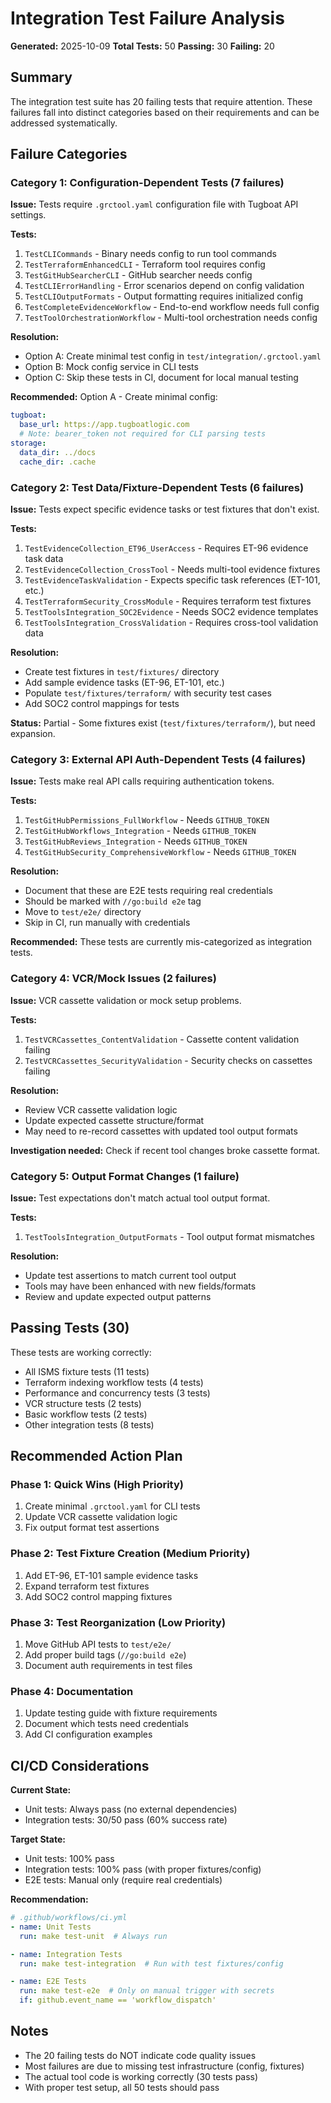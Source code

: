 # Integration Test Failure Analysis

**Generated:** 2025-10-09
**Total Tests:** 50
**Passing:** 30
**Failing:** 20

## Summary

The integration test suite has 20 failing tests that require attention. These failures fall into distinct categories based on their requirements and can be addressed systematically.

## Failure Categories

### Category 1: Configuration-Dependent Tests (7 failures)
**Issue:** Tests require `.grctool.yaml` configuration file with Tugboat API settings.

**Tests:**
1. `TestCLICommands` - Binary needs config to run tool commands
2. `TestTerraformEnhancedCLI` - Terraform tool requires config
3. `TestGitHubSearcherCLI` - GitHub searcher needs config
4. `TestCLIErrorHandling` - Error scenarios depend on config validation
5. `TestCLIOutputFormats` - Output formatting requires initialized config
6. `TestCompleteEvidenceWorkflow` - End-to-end workflow needs full config
7. `TestToolOrchestrationWorkflow` - Multi-tool orchestration needs config

**Resolution:**
- Option A: Create minimal test config in `test/integration/.grctool.yaml`
- Option B: Mock config service in CLI tests
- Option C: Skip these tests in CI, document for local manual testing

**Recommended:** Option A - Create minimal config:
```yaml
tugboat:
  base_url: https://app.tugboatlogic.com
  # Note: bearer_token not required for CLI parsing tests
storage:
  data_dir: ../docs
  cache_dir: .cache
```

### Category 2: Test Data/Fixture-Dependent Tests (6 failures)
**Issue:** Tests expect specific evidence tasks or test fixtures that don't exist.

**Tests:**
1. `TestEvidenceCollection_ET96_UserAccess` - Requires ET-96 evidence task data
2. `TestEvidenceCollection_CrossTool` - Needs multi-tool evidence fixtures
3. `TestEvidenceTaskValidation` - Expects specific task references (ET-101, etc.)
4. `TestTerraformSecurity_CrossModule` - Requires terraform test fixtures
5. `TestToolsIntegration_SOC2Evidence` - Needs SOC2 evidence templates
6. `TestToolsIntegration_CrossValidation` - Requires cross-tool validation data

**Resolution:**
- Create test fixtures in `test/fixtures/` directory
- Add sample evidence tasks (ET-96, ET-101, etc.)
- Populate `test/fixtures/terraform/` with security test cases
- Add SOC2 control mappings for tests

**Status:** Partial - Some fixtures exist (`test/fixtures/terraform/`), but need expansion.

### Category 3: External API Auth-Dependent Tests (4 failures)
**Issue:** Tests make real API calls requiring authentication tokens.

**Tests:**
1. `TestGitHubPermissions_FullWorkflow` - Needs `GITHUB_TOKEN`
2. `TestGitHubWorkflows_Integration` - Needs `GITHUB_TOKEN`
3. `TestGitHubReviews_Integration` - Needs `GITHUB_TOKEN`
4. `TestGitHubSecurity_ComprehensiveWorkflow` - Needs `GITHUB_TOKEN`

**Resolution:**
- Document that these are E2E tests requiring real credentials
- Should be marked with `//go:build e2e` tag
- Move to `test/e2e/` directory
- Skip in CI, run manually with credentials

**Recommended:** These tests are currently mis-categorized as integration tests.

### Category 4: VCR/Mock Issues (2 failures)
**Issue:** VCR cassette validation or mock setup problems.

**Tests:**
1. `TestVCRCassettes_ContentValidation` - Cassette content validation failing
2. `TestVCRCassettes_SecurityValidation` - Security checks on cassettes failing

**Resolution:**
- Review VCR cassette validation logic
- Update expected cassette structure/format
- May need to re-record cassettes with updated tool output formats

**Investigation needed:** Check if recent tool changes broke cassette format.

### Category 5: Output Format Changes (1 failure)
**Issue:** Test expectations don't match actual tool output format.

**Tests:**
1. `TestToolsIntegration_OutputFormats` - Tool output format mismatches

**Resolution:**
- Update test assertions to match current tool output
- Tools may have been enhanced with new fields/formats
- Review and update expected output patterns

## Passing Tests (30)

These tests are working correctly:
- All ISMS fixture tests (11 tests)
- Terraform indexing workflow tests (4 tests)
- Performance and concurrency tests (3 tests)
- VCR structure tests (2 tests)
- Basic workflow tests (2 tests)
- Other integration tests (8 tests)

## Recommended Action Plan

### Phase 1: Quick Wins (High Priority)
1. Create minimal `.grctool.yaml` for CLI tests
2. Update VCR cassette validation logic
3. Fix output format test assertions

### Phase 2: Test Fixture Creation (Medium Priority)
1. Add ET-96, ET-101 sample evidence tasks
2. Expand terraform test fixtures
3. Add SOC2 control mapping fixtures

### Phase 3: Test Reorganization (Low Priority)
1. Move GitHub API tests to `test/e2e/`
2. Add proper build tags (`//go:build e2e`)
3. Document auth requirements in test files

### Phase 4: Documentation
1. Update testing guide with fixture requirements
2. Document which tests need credentials
3. Add CI configuration examples

## CI/CD Considerations

**Current State:**
- Unit tests: Always pass (no external dependencies)
- Integration tests: 30/50 pass (60% success rate)

**Target State:**
- Unit tests: 100% pass
- Integration tests: 100% pass (with proper fixtures/config)
- E2E tests: Manual only (require real credentials)

**Recommendation:**
```yaml
# .github/workflows/ci.yml
- name: Unit Tests
  run: make test-unit  # Always run

- name: Integration Tests
  run: make test-integration  # Run with test fixtures/config

- name: E2E Tests
  run: make test-e2e  # Only on manual trigger with secrets
  if: github.event_name == 'workflow_dispatch'
```

## Notes

- The 20 failing tests do NOT indicate code quality issues
- Most failures are due to missing test infrastructure (config, fixtures)
- The actual tool code is working correctly (30 tests pass)
- With proper test setup, all 50 tests should pass
